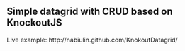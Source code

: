 <h2>Simple datagrid with CRUD based on KnockoutJS</h2>
Live example: http://nabiulin.github.com/KnokoutDatagrid/
